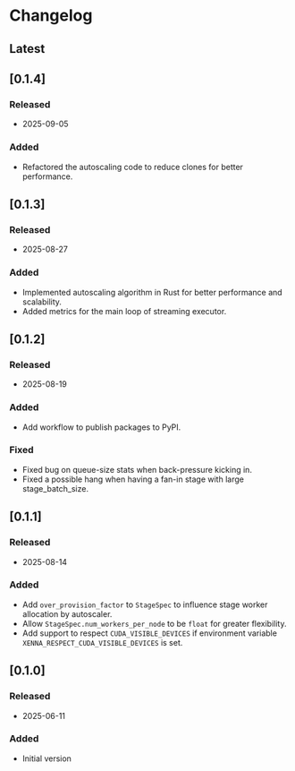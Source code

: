 # Changelog


## Latest

## [0.1.4]

### Released
- 2025-09-05

### Added
- Refactored the autoscaling code to reduce clones for better performance.

## [0.1.3]

### Released
- 2025-08-27

### Added
- Implemented autoscaling algorithm in Rust for better performance and scalability.
- Added metrics for the main loop of streaming executor.

## [0.1.2]

### Released
- 2025-08-19

### Added
- Add workflow to publish packages to PyPI.

### Fixed
- Fixed bug on queue-size stats when back-pressure kicking in.
- Fixed a possible hang when having a fan-in stage with large stage_batch_size.

## [0.1.1]

### Released
- 2025-08-14

### Added
- Add `over_provision_factor` to `StageSpec` to influence stage worker allocation by autoscaler.
- Allow `StageSpec.num_workers_per_node` to be `float` for greater flexibility.
- Add support to respect `CUDA_VISIBLE_DEVICES` if environment variable `XENNA_RESPECT_CUDA_VISIBLE_DEVICES` is set.

## [0.1.0]

### Released
- 2025-06-11

### Added
- Initial version